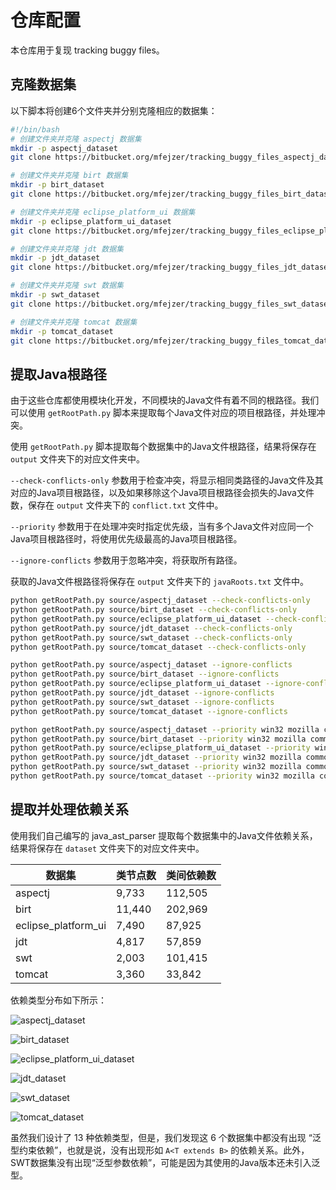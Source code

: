 # 仓库配置

本仓库用于复现 tracking buggy files。

## 克隆数据集

以下脚本将创建6个文件夹并分别克隆相应的数据集：

```bash
#!/bin/bash
# 创建文件夹并克隆 aspectj 数据集
mkdir -p aspectj_dataset
git clone https://bitbucket.org/mfejzer/tracking_buggy_files_aspectj_dataset/ aspectj_dataset

# 创建文件夹并克隆 birt 数据集
mkdir -p birt_dataset
git clone https://bitbucket.org/mfejzer/tracking_buggy_files_birt_dataset/ birt_dataset

# 创建文件夹并克隆 eclipse_platform_ui 数据集
mkdir -p eclipse_platform_ui_dataset
git clone https://bitbucket.org/mfejzer/tracking_buggy_files_eclipse_platform_ui_dataset/ eclipse_platform_ui_dataset

# 创建文件夹并克隆 jdt 数据集
mkdir -p jdt_dataset
git clone https://bitbucket.org/mfejzer/tracking_buggy_files_jdt_dataset/ jdt_dataset

# 创建文件夹并克隆 swt 数据集
mkdir -p swt_dataset
git clone https://bitbucket.org/mfejzer/tracking_buggy_files_swt_dataset/ swt_dataset

# 创建文件夹并克隆 tomcat 数据集
mkdir -p tomcat_dataset
git clone https://bitbucket.org/mfejzer/tracking_buggy_files_tomcat_dataset/ tomcat_dataset
```

## 提取Java根路径

由于这些仓库都使用模块化开发，不同模块的Java文件有着不同的根路径。我们可以使用 `getRootPath.py` 脚本来提取每个Java文件对应的项目根路径，并处理冲突。

使用 `getRootPath.py` 脚本提取每个数据集中的Java文件根路径，结果将保存在 `output` 文件夹下的对应文件夹中。

`--check-conflicts-only` 参数用于检查冲突，将显示相同类路径的Java文件及其对应的Java项目根路径，以及如果移除这个Java项目根路径会损失的Java文件数，保存在 `output` 文件夹下的 `conflict.txt` 文件中。

`--priority` 参数用于在处理冲突时指定优先级，当有多个Java文件对应同一个Java项目根路径时，将使用优先级最高的Java项目根路径。

`--ignore-conflicts` 参数用于忽略冲突，将获取所有路径。

获取的Java文件根路径将保存在 `output` 文件夹下的 `javaRoots.txt` 文件中。

```bash
python getRootPath.py source/aspectj_dataset --check-conflicts-only
python getRootPath.py source/birt_dataset --check-conflicts-only
python getRootPath.py source/eclipse_platform_ui_dataset --check-conflicts-only
python getRootPath.py source/jdt_dataset --check-conflicts-only
python getRootPath.py source/swt_dataset --check-conflicts-only
python getRootPath.py source/tomcat_dataset --check-conflicts-only
```

```bash
python getRootPath.py source/aspectj_dataset --ignore-conflicts
python getRootPath.py source/birt_dataset --ignore-conflicts
python getRootPath.py source/eclipse_platform_ui_dataset --ignore-conflicts
python getRootPath.py source/jdt_dataset --ignore-conflicts
python getRootPath.py source/swt_dataset --ignore-conflicts
python getRootPath.py source/tomcat_dataset --ignore-conflicts
```

```bash
python getRootPath.py source/aspectj_dataset --priority win32 mozilla common_j2se
python getRootPath.py source/birt_dataset --priority win32 mozilla common_j2se
python getRootPath.py source/eclipse_platform_ui_dataset --priority win32 mozilla common_j2se
python getRootPath.py source/jdt_dataset --priority win32 mozilla common_j2se
python getRootPath.py source/swt_dataset --priority win32 mozilla common_j2se
python getRootPath.py source/tomcat_dataset --priority win32 mozilla common_j2se
```

## 提取并处理依赖关系

使用我们自己编写的 java_ast_parser 提取每个数据集中的Java文件依赖关系，结果将保存在 `dataset` 文件夹下的对应文件夹中。

| 数据集              | 类节点数 | 类间依赖数 |
| ------------------- | -------- | ---------- |
| aspectj             | 9,733    | 112,505    |
| birt                | 11,440   | 202,969    |
| eclipse_platform_ui | 7,490    | 87,925     |
| jdt                 | 4,817    | 57,859     |
| swt                 | 2,003    | 101,415    |
| tomcat              | 3,360    | 33,842     |

依赖类型分布如下所示：

![aspectj_dataset](dataset/aspectj_dataset/dependency_distribution.png)

![birt_dataset](dataset/birt_dataset/dependency_distribution.png)

![eclipse_platform_ui_dataset](dataset/eclipse_platform_ui_dataset/dependency_distribution.png)

![jdt_dataset](dataset/jdt_dataset/dependency_distribution.png)

![swt_dataset](dataset/swt_dataset/dependency_distribution.png)

![tomcat_dataset](dataset/tomcat_dataset/dependency_distribution.png)

虽然我们设计了 13 种依赖类型，但是，我们发现这 6 个数据集中都没有出现 “泛型约束依赖”，也就是说，没有出现形如 `A<T extends B>` 的依赖关系。此外，SWT数据集没有出现“泛型参数依赖”，可能是因为其使用的Java版本还未引入泛型。
